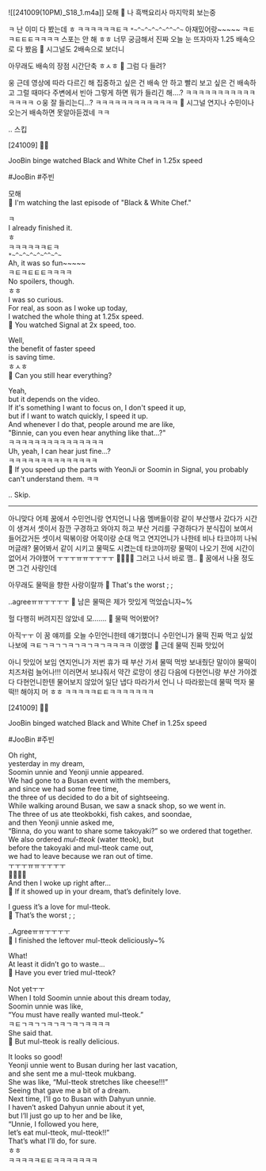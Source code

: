 ![[241009(10PM)_S18_1.m4a]]
모해
🫧 나 흑백요리사 마지막회 보는중

ㅋ
난 이미 다 봤는데
ㅎ
ㅋㅋㅋㅋㅋㅋㅌㅋ
`*~^~^~^~^~^^~^~`
아재밌어랑~~~~~
ㅋㅌㅋㅌㅌㅌㅋㅋㅋㅋ
스포는 안 해
ㅎㅎ
너무 궁금해서
진짜
오늘 눈 뜨자마자
1.25 배속으로
다 봤음
🫧 시그널도 2배속으로 보더니

아무래도
배속의 장점
시간단축
ㅎㅅㅎ
🫧 그럼 다 들려? 

웅
근데 영상에 따라 다르긴 해
집중하고 싶은 건 배속 안 하고
빨리 보고 싶은 건 배속하고
그럴 때마다 주변에서
빈아 그렇게 하면
뭐가 들리긴 해….?
ㅋㅋㅋㅋㅋㅋㅋㅋㅋㅋㅋㅋㅋㅋㅋ
ㅇ웅 잘 들리는디…?
ㅋㅋㅋㅋㅋㅋㅋㅋㅋㅋㅋㅋㅋ
🫧 시그널 연지나 수민이나오는거 배속하면 못알아듣겠네 ㅋㅋ

.. 스킵

[241009] 🐣💭

JooBin binge watched Black and White Chef in 1.25x speed

#JooBin #주빈


모해  
🫧 I'm watching the last episode of "Black & White Chef."

ㅋ  
I already finished it.  
ㅎ  
ㅋㅋㅋㅋㅋㅋㅌㅋ  
`*~^~^~^~^~^^~^~`  
Ah, it was so fun~~~~~  
ㅋㅌㅋㅌㅌㅌㅋㅋㅋㅋ  
No spoilers, though.  
ㅎㅎ  
I was so curious.  
For real, as soon as I woke up today,  
I watched the whole thing at 1.25x speed.  
🫧 You watched Signal at 2x speed, too.

Well,  
the benefit of faster speed  
is saving time.  
ㅎㅅㅎ  
🫧 Can you still hear everything?

Yeah,  
but it depends on the video.  
If it's something I want to focus on, I don't speed it up,  
but if I want to watch quickly, I speed it up.  
And whenever I do that, people around me are like,  
"Binnie, can you even hear anything like that...?"  
ㅋㅋㅋㅋㅋㅋㅋㅋㅋㅋㅋㅋㅋㅋㅋ  
Uh, yeah, I can hear just fine...?  
ㅋㅋㅋㅋㅋㅋㅋㅋㅋㅋㅋㅋㅋㅋ  
🫧 If you speed up the parts with YeonJi or Soomin in Signal, you probably can't understand them. ㅋㅋ

.. Skip.

___


아니맞다
어제 꿈에서
수민언니랑 연지언니 나옴
멤버들이랑 같이 부산행사 갔다가
시간이 생겨서
셋이서 잠깐 구경하고 와야지 하고
부산 거리를 구경하다가
분식집이 보여서 들어갔거든
셋이서
떡볶이랑 어묵이랑 순대 먹고
연지언니가 나한테
비나 타코야끼 나눠 머글래? 물어봐서 같이 시키고
물떡도 시켰는데
타코야끼랑 물떡이 나오기 전에
시간이 없어서 가야했어
ㅜㅜㅜㅠㅠㅜㅜㅜㅜ
🥺🥺🥺🥺
그러고 나서 바로 깸..
🫧 꿈에서 나올 정도면 그건 사랑인데

아무래도 물떡을 향한 사랑이랄까
🫧 That's the worst ;  ;

..agreeㅠㅠㅜㅜㅜㅜ
🫧 남은 물떡은 제가 맛있게 먹었습니자~%

헐
다행히 버려지진 않았네 모…….
🫧 물떡 먹어봤어?

아직ㅜㅜ
이 꿈 얘끼를
오늘 수민언니한테 얘기했더니
수민언니가
물떡 진짜 먹고 싶었나보에
ㅋㅌㄱㅋㄱㄱㅋㄱㅋㄱㅋㄱㅋㅋㅋㅋ
이랬엉
🫧 근데 물떡 진짜 맛있어

아니 맛있어 보임
연지언니가 저번 휴가 때 부산 가서
물떡 먹방 보내줬단 말이야
물떡이 치즈처럼 늘어나!!! 이러면서
보냐줘서 약간
로망이 생김
다음에 다현언니랑 부산 가야겠다
다현언니한텐 물어보지 않았어
일단 냅다 따라가서
언니 나 따라왔는데
물떡 먹자 물떡!!
해야지 머
ㅎㅎ
ㅋㅋㅋㅋㅋㅌㅌㅋㅋㅋㅋㅋㅋㅋ

[241009] 🐣💭

JooBin binged watched Black and White Chef in 1.25x speed

#JooBin #주빈 

Oh right,  
yesterday in my dream,  
Soomin unnie and Yeonji unnie appeared.  
We had gone to a Busan event with the members,  
and since we had some free time,  
the three of us decided to do a bit of sightseeing.  
While walking around Busan, we saw a snack shop, so we went in.  
The three of us ate tteokbokki, fish cakes, and soondae,  
and then Yeonji unnie asked me,  
“Binna, do you want to share some takoyaki?” so we ordered that together.  
We also ordered _mul-tteok_ (water tteok), but  
before the takoyaki and mul-tteok came out,  
we had to leave because we ran out of time.  
ㅜㅜㅜㅠㅠㅜㅜㅜㅜ  
🥺🥺🥺🥺  
And then I woke up right after...  
🫧 If it showed up in your dream, that’s definitely love.

I guess it’s a love for mul-tteok.  
🫧 That’s the worst ; ;

..Agreeㅠㅠㅜㅜㅜㅜ  
🫧 I finished the leftover mul-tteok deliciously~%

What!  
At least it didn’t go to waste...  
🫧 Have you ever tried mul-tteok?

Not yetㅜㅜ  
When I told Soomin unnie about this dream today,  
Soomin unnie was like,  
“You must have really wanted mul-tteok.”  
ㅋㅌㄱㅋㄱㄱㅋㄱㅋㄱㅋㄱㅋㅋㅋㅋ  
She said that.  
🫧 But mul-tteok is really delicious.

It looks so good!  
Yeonji unnie went to Busan during her last vacation,  
and she sent me a mul-tteok mukbang.  
She was like, “Mul-tteok stretches like cheese!!!”  
Seeing that gave me a bit of a dream.  
Next time, I’ll go to Busan with Dahyun unnie.  
I haven’t asked Dahyun unnie about it yet,  
but I’ll just go up to her and be like,  
“Unnie, I followed you here,  
let’s eat mul-tteok, mul-tteok!!”  
That’s what I’ll do, for sure.  
ㅎㅎ  
ㅋㅋㅋㅋㅋㅌㅌㅋㅋㅋㅋㅋㅋㅋ



